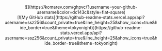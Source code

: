 <p align="center">
![](https://komarev.com/ghpvc/?username=your-github-username&color=dc143c&style=flat-square)
<br>
[![My GitHub stats](https://github-readme-stats.vercel.app/api?username=ssz256&count_private=true&line_height=25&show_icons=true&hide_border=true&theme=tokyonight)](https://github-readme-stats.vercel.app/api?username=ssz256&count_private=true&line_height=25&show_icons=true&hide_border=true&theme=tokyonight)
</p>
